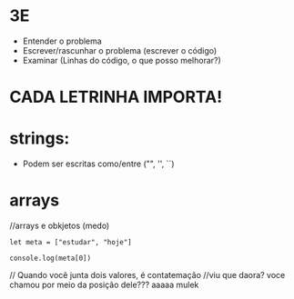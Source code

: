# 3E
- Entender o problema
- Escrever/rascunhar o problema (escrever o código)
- Examinar (Linhas do código, o que posso melhorar?)

# CADA LETRINHA IMPORTA!

# strings:
- Podem ser escritas como/entre ("", '', ``)

# arrays
//arrays e obkjetos (medo)

    let meta = ["estudar", "hoje"]

    console.log(meta[0])


// Quando você junta dois valores, é contatemação
//viu que daora? voce chamou por meio da posição dele??? aaaaa mulek